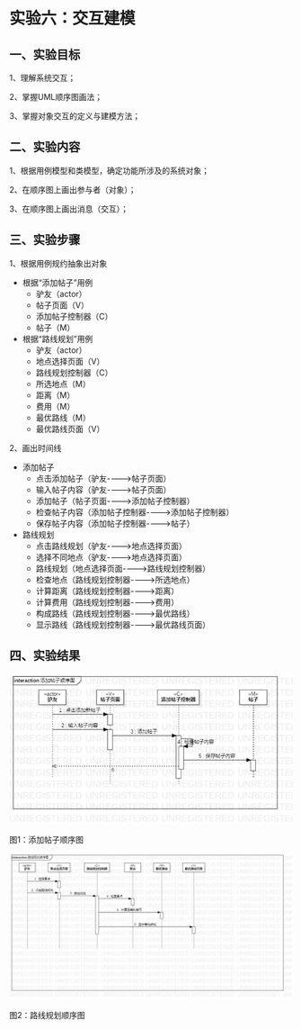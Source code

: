 # 实验六：交互建模

## 一、实验目标

1、理解系统交互；

2、掌握UML顺序图画法；

3、掌握对象交互的定义与建模方法；

## 二、实验内容

1、根据用例模型和类模型，确定功能所涉及的系统对象；

2、在顺序图上画出参与者（对象）；

3、在顺序图上画出消息（交互）；

## 三、实验步骤

1、根据用例规约抽象出对象

- 根据“添加帖子”用例
  - 驴友（actor）
  - 帖子页面（V）
  - 添加帖子控制器（C）
  - 帖子（M）
- 根据“路线规划”用例
  - 驴友（actor）
  - 地点选择页面（V）
  - 路线规划控制器（C）
  - 所选地点（M）
  - 距离（M）
  - 费用（M）
  - 最优路线（M）
  - 最优路线页面（V）

2、画出时间线

- 添加帖子
  - 点击添加帖子（驴友---->帖子页面）
  - 输入帖子内容（驴友---->帖子页面）
  - 添加帖子（帖子页面---->添加帖子控制器）
  - 检查帖子内容（添加帖子控制器---->添加帖子控制器）
  - 保存帖子内容（添加帖子控制器---->帖子）
- 路线规划
  - 点击路线规划（驴友---->地点选择页面）
  - 选择不同地点（驴友---->地点选择页面）
  - 路线规划（地点选择页面---->路线规划控制器）
  - 检查地点（路线规划控制器---->所选地点）
  - 计算距离（路线规划控制器---->距离）
  - 计算费用（路线规划控制器---->费用）
  - 构成路线（路线规划控制器---->最优路线）
  - 显示路线（路线规划控制器---->最优路线页面）

## 四、实验结果

![添加帖子顺序图](./Lab6_StatechartDiagram1.jpg)

图1：添加帖子顺序图

![路线规划顺序图](./Lab6_StatechartDiagram2.jpg)

图2：路线规划顺序图